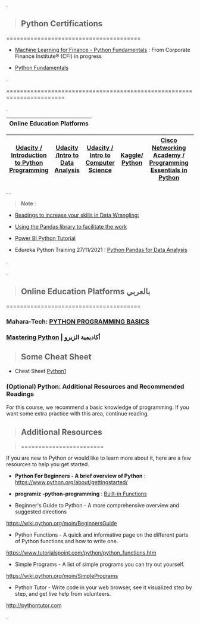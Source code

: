 
.



> ## Python Certifications





   =======================================
   
   






- [Machine Learning for Finance - Python Fundamentals](https://courses.corporatefinanceinstitute.com/courses/take/machine-learning-python-fundamentals/lessons/8043871-python-object-types)  :   From  Corporate Finance Institute® (CFI) in progress  





- [Python Fundamentals ](https://swcarpentry.github.io/python-novice-inflammation/06-func/)




.


=======================================================================


.



| **Online Education Platforms**|
 | ------------ | 

| **[Udacity / Introduction to Python Programming](https://classroom.udacity.com/courses/ud1110)** |**[Udacity /Intro to Data Analysis](https://classroom.udacity.com/courses/ud170)**  |**[Udacity / Intro to Computer Science](https://classroom.udacity.com/courses/cs101)** |  **[Kaggle/ Python](https://www.kaggle.com/learn/python)**|  **[Cisco Networking Academy / Programming Essentials in Python ](https://www.netacad.com/virtual/wr/pcap-programming-essentials-python)**| **[Mahara-Tech بالعربي ](https://maharatech.gov.eg/course/view.php?id=43)**| 
| ------------ | ------------ | ------------ |------------ | ------------ | ------------ |


.
.



> **Note** :
> 
  
  
-  [Readings to increase your skills in Data Wrangling:](https://review.udacity.com/#!/reviews/3119670)


- [Using the Pandas library to facilitate the work ](https://www.w3resource.com/python/python-tutorial.php#pyT3)


 - [Power BI Python Tutorial ](https://www.youtube.com/watch?v=8lcTRl1OwdQ)

 
 - Edureka Python Training 27/11/2021 :  [Python Pandas for Data Analysis](https://www.youtube.com/watch?v=uLtDkMEBico)

.


.





> ## Online Education Platforms بالعربي 



   =======================================


###  Mahara-Tech: [PYTHON PROGRAMMING BASICS](https://maharatech.gov.eg/course/view.php?id=43)

### [Mastering Python](https://elzero.org/study/mastering-python-study-plan/) | أكاديمية الزيرو





> ## Some Cheat Sheet 


- Cheat Sheet [Python1](https://github.com/nancyalaswad90/Python-Courses/blob/main/data-analyst-project-cheat-sheet.pdf)




### (Optional) Python: Additional Resources and Recommended Readings

For this course, we recommend a basic knowledge of programming. If you want some extra practice with this area, continue reading.

> ## Additional Resources

> ======================== 


If you are new to Python or would like to learn more about it, here are a few resources to help you get started.



- **Python For Beginners - A brief overview of Python**  : https://www.python.org/about/gettingstarted/

- **programiz -python-programming** : [Built-in Functions](https://www.programiz.com/python-programming/methods/built-in/sorted)

- Beginner's Guide to Python - A more comprehensive overview and suggested directions

https://wiki.python.org/moin/BeginnersGuide

- Python Functions - A quick and informative page on the different parts of Python functions and how to write one.

https://www.tutorialspoint.com/python/python_functions.htm


- Simple Programs - A list of simple programs you can try out yourself.

https://wiki.python.org/moin/SimplePrograms

- Python Tutor - Write code in your web browser, see it visualized step by step, and get live help from volunteers.

http://pythontutor.com



.


